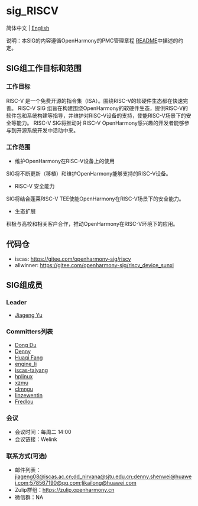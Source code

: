 # sig_RISCV
简体中文 | [English](./sig_riscv.md)

说明：本SIG的内容遵循OpenHarmony的PMC管理章程 [README](/zh/pmc.md)中描述的约定。

## SIG组工作目标和范围

### 工作目标

RISC-V 是一个免费开源的指令集（ISA）。围绕RISC-V的软硬件生态都在快速完善。
RISC-V SIG 组旨在构建围绕OpenHarmony的软硬件生态，提供RISC-V的软件包和系统构建等指导，并维护对RISC-V设备的支持，使能RISC-V场景下的安全等能力。
RISC-V SIG将推动对 RISC-V OpenHarmony感兴趣的开发者能够参与到开源系统开发中活动中来。


### 工作范围

- 维护OpenHarmony在RISC-V设备上的使用

SIG将不断更新（移植）和维护OpenHarmony能够支持的RISC-V设备。

- RISC-V 安全能力

SIG将结合蓬莱RISC-V TEE使能OpenHarmony在RISC-V场景下的安全能力。

- 生态扩展

积极与高校和相关客户合作，推动OpenHarmony在RISC-V环境下的应用。



## 代码仓

- iscas: https://gitee.com/openharmony-sig/riscv
- allwinner: https://gitee.com/openharmony-sig/riscv_device_sunxi


## SIG组成员

### Leader

- [Jiageng Yu](https://gitee.com/yu_jia_geng)

### Committers列表

- [Dong Du](https://gitee.com/dongduResearcher)
- [Denny](https://gitee.com/DennyShen)
- [Huaqi Fang](https://gitee.com/fanghuaqi)
- [engine_li](https://gitee.com/kkup180)
- [iscas-taiyang](https://gitee.com/iscas-taiyang)
- [hplinux](https://gitee.com/hplinux)
- [xzmu](https://gitee.com/xzmu)
- [clmngu](https://gitee.com/clmngu)
- [linzewentin](https://gitee.com/linzewentin)
- [Fredlou](https://gitee.com/Fredlou)

### 会议
 - 会议时间：每周二 14:00
 - 会议链接：Welink

### 联系方式(可选)

- 邮件列表：jiageng08@iscas.ac.cn;dd_nirvana@sjtu.edu.cn;denny.shenwei@huawei.com;578567190@qq.com;likailong@huawei.com
- Zulip群组：https://zulip.openharmony.cn
- 微信群：NA

